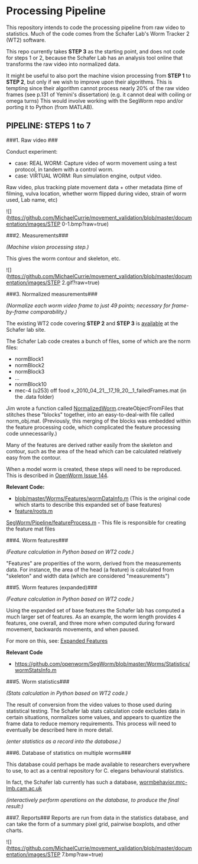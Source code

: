 # Processing Pipeline #

This repository intends to code the processing pipeline from raw video to statistics.  Much of the code comes from the Schafer Lab's Worm Tracker 2 (WT2) software.

This repo currently takes **STEP 3** as the starting point, and does not code for steps 1 or 2, because the Schafer Lab has an analysis tool online that transforms the raw video into normalized data.

It might be useful to also port the machine vision processing from **STEP 1** to **STEP 2**, but only if we wish to improve upon their algorithms.  This is tempting since their algorithm cannot process nearly 20% of the raw video frames (see p.131 of Yemini's dissertation) (e.g. it cannot deal with coiling or omega turns)  This would involve working with the SegWorm repo and/or porting it to Python (from MATLAB).


## PIPELINE: STEPS 1 to 7


###1. Raw video ###

Conduct experiment:
- case: REAL WORM: Capture video of worm movement using a test protocol, in tandem with a control worm.
- case: VIRTUAL WORM: Run simulation engine, output video.

Raw video, plus tracking plate movement data + other metadata (time of filming, vulva location, whether worm flipped during video, strain of worm used, Lab name, etc)

![](https://github.com/MichaelCurrie/movement_validation/blob/master/documentation/images/STEP 0-1.bmp?raw=true)

###2. Measurements###

*(Machine vision processing step.)*

This gives the worm contour and skeleton, etc.

![](https://github.com/MichaelCurrie/movement_validation/blob/master/documentation/images/STEP 2.gif?raw=true)

###3. Normalized measurements###

*(Normalize each worm video frame to just 49 points; necessary for frame-by-frame comparability.)*

The existing WT2 code covering **STEP 2** and **STEP 3** is [available](http://www.mrc-lmb.cam.ac.uk/wormtracker/index.php?action=analysis) at the Schafer lab site.

The Schafer Lab code creates a bunch of files, some of which are the norm files:
- normBlock1
- normBlock2
- normBlock3
- ...
- normBlock10
- mec-4 (u253) off food x_2010_04_21__17_19_20__1_failedFrames.mat (in the .data folder)

Jim wrote a function called [NormalizedWorm](https://github.com/JimHokanson/SegwormMatlabClasses/blob/master/%2Bseg_worm/%40normalized_worm/normalized_worm.m).createObjectFromFiles that stitches these "blocks" together, into an easy-to-deal-with file called norm_obj.mat.  (Previously, this merging of the blocks was embedded within the feature processing code, which complicated the feature processing code unnecessarily.)

Many of the features are derived rather easily from the skeleton and contour, such as the area of the head which  can be calculated relatively easy from the contour.

When a model worm is created, these steps will need to be reproduced. This is described in [OpenWorm Issue 144](https://github.com/openworm/OpenWorm/issues/144).

**Relevant Code:**

- [blob/master/Worms/Features/wormDataInfo.m](https://github.com/openworm/SegWorm/blob/master/Worms/Features/wormDataInfo.m) (This is the original code which starts to describe this expanded set of base features)
- [feature/roots.m](https://github.com/JimHokanson/SegWorm/blob/classes/new_code/%2Bseg_worm/%2Bfeature/roots.m)

[SegWorm/Pipeline/featureProcess.m](https://github.com/JimHokanson/mrc_wormtracker_gui/blob/master/SegWorm/Pipeline/featureProcess.m) - This file is responsible for creating the feature mat files

###4. Worm features###

*(Feature calculation in Python based on WT2 code.)*

"Features" are properities of the worm, derived from the measurements data.  For instance, the area of the head (a feature) is calculated from "skeleton" and width data (which are considered "measurements")

###5. Worm features (expanded)###

*(Feature calculation in Python based on WT2 code.)*

Using the expanded set of base features the Schafer lab has computed a much larger set of features. As an example, the worm length provides 4 features, one overall, and three more when computed during forward movement, backwards movements, and when paused.

For more on this, see:
[Expanded Features](Expanded_Features.md)

**Relevant Code**
- https://github.com/openworm/SegWorm/blob/master/Worms/Statistics/wormStatsInfo.m

###5. Worm statistics###

*(Stats calculation in Python based on WT2 code.)*

The result of conversion from the video values to those used during statistical testing. The Schafer lab stats calculation code excludes data in certain situations, normalizes some values, and appears to quantize the frame data to reduce memory requirements. This process will need to eventually be described here in more detail.

*(enter statistics as a record into the database.)*

###6. Database of statistics on multiple worms###

This database could perhaps be made available to researchers everywhere to use, to act as a central repository for C. elegans behavioural statistics.

In fact, the Schafer lab currently has such a database, [wormbehavior.mrc-lmb.cam.ac.uk](http://wormbehavior.mrc-lmb.cam.ac.uk/)

*(interactively perform operations on the database, to produce the final result:)*

###7. Reports###
Reports are run from data in the statistics database, and can take the form of a summary pixel grid, pairwise boxplots, and other charts.

![](https://github.com/MichaelCurrie/movement_validation/blob/master/documentation/images/STEP 7.bmp?raw=true)
